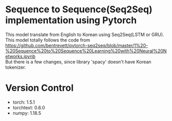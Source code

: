 Sequence to Sequence(Seq2Seq) implementation using Pytorch
=========================================================

This model translate from English to Korean using Seq2Seq(LSTM or GRU).  
This model totally follows the code from https://github.com/bentrevett/pytorch-seq2seq/blob/master/1%20-%20Sequence%20to%20Sequence%20Learning%20with%20Neural%20Networks.ipynb  
But there is a few changes, since library 'spacy' doesn't have Korean tokenizer.


Version Control
=========================================================
* torch: 1.5.1
* torchtext: 0.6.0
* numpy: 1.18.5
